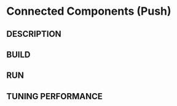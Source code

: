 Connected Components (Push)
================================================================================

DESCRIPTION 
--------------------------------------------------------------------------------

BUILD
--------------------------------------------------------------------------------

RUN
--------------------------------------------------------------------------------

TUNING PERFORMANCE  
--------------------------------------------------------------------------------


